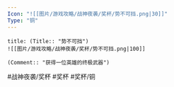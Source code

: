 ```yaml
---
Icon: "![[图片/游戏攻略/战神夜袭/奖杯/势不可挡.png|30]]"
Type: "铜"
---
```

```ad-common-bronze-trophy
title: (Title:: "势不可挡")
![[图片/游戏攻略/战神夜袭/奖杯/势不可挡.png|100]]

(Comment:: "获得一位英雄的终极武器")
```

#战神夜袭/奖杯 #奖杯 #奖杯/铜

